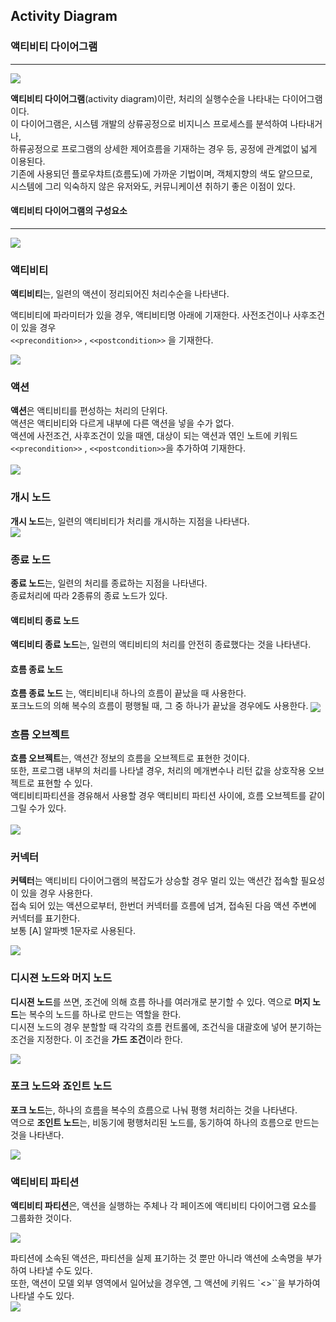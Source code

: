 ## Activity Diagram
### 액티비티 다이어그램 
-------------
<img align="center" src="../images/Activity_Diagram.png"/>

**액티비티 다이어그램**(activity diagram)이란, 처리의 실행수순을 나타내는 다이어그램이다.<br>
이 다이어그램은, 시스템 개발의 상류공정으로 비지니스 프로세스를 분석하여 나타내거나, <br>
하류공정으로 프로그램의 상세한 제어흐름을 기재하는 경우 등, 공정에 관계없이 넓게 이용된다. <br>
 기존에 사용되던 플로우챠트(흐름도)에 가까운 기법이며, 객체지향의 색도 얕으므로, <br>
 시스템에 그리 익숙하지 않은 유저와도, 커뮤니케이션 취하기 좋은 이점이 있다. <br>


#### 액티비티 다이어그램의 구성요소
-------------------------------
<img align="center" src="../images/AD_Components.drawio.svg"/>

### 액티비티
**액티비티**는, 일련의 액션이 정리되어진 처리수순을 나타낸다. <br>

액티비티에 파라미터가 있을 경우, 액티비티명 아래에 기재한다. 사전조건이나 사후조건이 있을 경우 <br>
`<<precondition>>` , `<<postcondition>>` 을 기재한다.<br>
 
<img align="center" src="../images/Activity.drawio.svg"/>
 
### 액션
**액션**은 액티비티를 편성하는 처리의 단위다. <br>
 액션은 액티비티와 다르게 내부에 다른 액션을 넣을 수가 없다. <br>
 액션에 사전조건, 사후조건이 있을 때엔, 대상이 되는 액션과 엮인 노트에
 키워드 `<<precondition>>` , `<<postcondition>>`을 추가하여 기재한다. <br><br>
<img align="center" src="../images/Action.drawio.svg"/> <br>
 
### 개시 노드
 **개시 노드**는, 일련의 액티비티가 처리를 개시하는 지점을 나타낸다.<br>
 <img align="center" src="../images/Start_Node.drawio.svg">
 
### 종료 노드
 **종료 노드**는, 일련의 처리를 종료하는 지점을 나타낸다.<br>
 종료처리에 따라 2종류의 종료 노드가 있다.
 
#### 액티비티 종료 노드
**액티비티 종료 노드**는, 일련의 액티비티의 처리를 안전히 종료했다는 것을 나타낸다.

#### 흐름 종료 노드
**흐름 종료 노드** 는, 액티비티내 하나의 흐름이 끝났을 때 사용한다. <br>
포크노드의 의해 복수의 흐름이 평행될 때, 그 중 하나가 끝났을 경우에도 사용한다.
<img align="center" src="../images/Finish Node.drawio.svg">

### 흐름 오브젝트
**흐름 오브젝트**는, 액션간 정보의 흐름을 오브젝트로 표현한 것이다. <br>
또한, 프로그램 내부의 처리를 나타낼 경우, 처리의 메개변수나 리턴 값을 상호작용 오브젝트로 표현할 수 있다.<br>
액티비티파티션을 경유해서 사용할 경우 액티비티 파티션 사이에, 흐름 오브젝트를 같이 그릴 수가 있다.<br><br>
<img align="center" src="../images/Object Flow.drawio.svg"><br>

### 커넥터
**커텍터**는 액티비티 다이어그램의 복잡도가 상승할 경우 멀리 있는 액션간 접속할 필요성이 있을 경우 사용한다.<br>
접속 되어 있는 액션으로부터, 한번더 커넥터를 흐름에 넘겨, 접속된 다음 액션 주변에 커넥터를 표기한다. <br>
보통 [A] 알파벳 1문자로 사용된다.

<img align="center" src="../images/Connector.drawio.svg"><br>

### 디시젼 노드와 머지 노드
**디시젼 노드**를 쓰면, 조건에 의해 흐름 하나를 여러개로 분기할 수 있다. 역으로 **머지 노드**는 복수의 노드를 하나로 만드는 역할을 한다. <br>
디시젼 노드의 경우 분할할 때 각각의 흐름 컨트롤에, 조건식을 대괄호에 넣어 분기하는 조건을 지정한다. 이 조건을 **가드 조건**이라 한다. <br>

<img align="center" src="../images/Decision and Merge Node.drawio.svg"><br>


### 포크 노드와 죠인트 노드
**포크 노드**는, 하나의 흐름을 복수의 흐름으로 나눠 평행 처리하는 것을 나타낸다. <br>
역으로 **조인트 노드**는, 비동기에 평행처리된 노드를, 동기하여 하나의 흐름으로 만드는 것을 나타낸다.<br>

<img align="center" src="../images/Fork And Joint Node.drawio.svg"><br>

### 액티비티 파티션
**액티비티 파티션**은, 액션을 실행하는 주체나 각 페이즈에 액티비티 다이어그램 요소를 그룹화한 것이다.<br>

<img align="center" src="../images/Sub Activity Partition.drawio.svg"><br>

 파티션에 소속된 액션은, 파티션을 실제 표기하는 것 뿐만 아니라 액션에 소속명을 부가하여 나타낼 수도 있다.<br>
 또한, 액션이 모델 외부 영역에서 일어났을 경우엔, 그 액션에 키워드 `<<external>>``을 부가하여 나타낼 수도 있다.<br>
<img align="center" src="../images/Partition Name to Plus Action.drawio.svg"><br>


 
